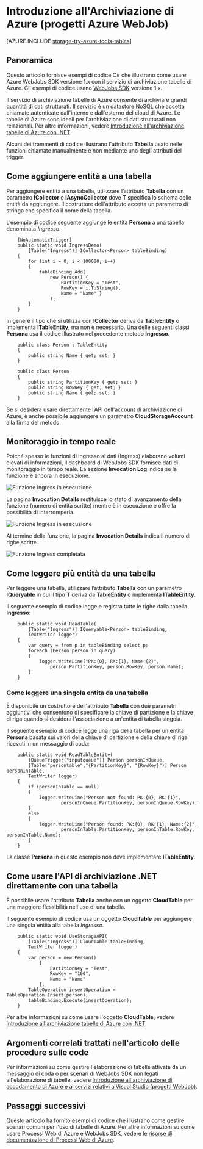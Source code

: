 <properties
	pageTitle="Introduzione all'archiviazione di Azure e ai servizi relativi a Visual Studio (progetti WebJob)"
	description="Informazioni su come iniziare a usare l’archiviazione tabella di Azure in un progetto WebJobs di Azure in Visual Studio dopo aver eseguito la connessione a un account di archiviazione con i servizi connessi di Visual Studio."
	services="storage"
	documentationCenter=""
	authors="TomArcher"
	manager="douge"
	editor=""/>

<tags
	ms.service="storage"
	ms.workload="web"
	ms.tgt_pltfrm="vs-getting-started"
	ms.devlang="na"
	ms.topic="article"
	ms.date="07/18/2016"
	ms.author="tarcher"/>

# Introduzione all'Archiviazione di Azure (progetti Azure WebJob)

[AZURE.INCLUDE [storage-try-azure-tools-tables](../../includes/storage-try-azure-tools-tables.md)]

## Panoramica

Questo articolo fornisce esempi di codice C# che illustrano come usare Azure WebJobs SDK versione 1.x con il servizio di archiviazione tabelle di Azure. Gli esempi di codice usano [WebJobs SDK](../app-service-web/websites-dotnet-webjobs-sdk.md) versione 1.x.

Il servizio di archiviazione tabelle di Azure consente di archiviare grandi quantità di dati strutturati. Il servizio è un datastore NoSQL che accetta chiamate autenticate dall'interno e dall'esterno del cloud di Azure. Le tabelle di Azure sono ideali per l'archiviazione di dati strutturati non relazionali. Per altre informazioni, vedere [Introduzione all'archiviazione tabelle di Azure con .NET](storage-dotnet-how-to-use-tables.md#create-a-table).

Alcuni dei frammenti di codice illustrano l'attributo **Tabella** usato nelle funzioni chiamate manualmente e non mediante uno degli attributi del trigger.

## Come aggiungere entità a una tabella

Per aggiungere entità a una tabella, utilizzare l’attributo **Tabella** con un parametro **ICollector<T>** o **IAsyncCollector<T>** dove **T** specifica lo schema delle entità da aggiungere. Il costruttore dell'attributo accetta un parametro di stringa che specifica il nome della tabella.

L’esempio di codice seguente aggiunge le entità **Persona** a una tabella denominata *Ingresso*.

		[NoAutomaticTrigger]
		public static void IngressDemo(
		    [Table("Ingress")] ICollector<Person> tableBinding)
		{
		    for (int i = 0; i < 100000; i++)
		    {
		        tableBinding.Add(
		            new Person() {
		                PartitionKey = "Test",
		                RowKey = i.ToString(),
		                Name = "Name" }
		            );
		    }
		}

In genere il tipo che si utilizza con **ICollector** deriva da **TableEntity** o implementa **ITableEntity**, ma non è necessario. Una delle seguenti classi **Persona** usa il codice illustrato nel precedente metodo **Ingresso**.

		public class Person : TableEntity
		{
		    public string Name { get; set; }
		}

		public class Person
		{
		    public string PartitionKey { get; set; }
		    public string RowKey { get; set; }
		    public string Name { get; set; }
		}

Se si desidera usare direttamente l’API dell'account di archiviazione di Azure, è anche possibile aggiungere un parametro **CloudStorageAccount** alla firma del metodo.

## Monitoraggio in tempo reale

Poiché spesso le funzioni di ingresso ai dati (Ingress) elaborano volumi elevati di informazioni, il dashboard di WebJobs SDK fornisce dati di monitoraggio in tempo reale. La sezione **Invocation Log** indica se la funzione è ancora in esecuzione.

![Funzione Ingress in esecuzione](./media/vs-storage-webjobs-getting-started-tables/ingressrunning.png)

La pagina **Invocation Details** restituisce lo stato di avanzamento della funzione (numero di entità scritte) mentre è in esecuzione e offre la possibilità di interromperla.

![Funzione Ingress in esecuzione](./media/vs-storage-webjobs-getting-started-tables/ingressprogress.png)

Al termine della funzione, la pagina **Invocation Details** indica il numero di righe scritte.

![Funzione Ingress completata](./media/vs-storage-webjobs-getting-started-tables/ingresssuccess.png)

## Come leggere più entità da una tabella

Per leggere una tabella, utilizzare l’attributo **Tabella** con un parametro **IQueryable<T>** in cui il tipo **T** deriva da **TableEntity** o implementa **ITableEntity**.

Il seguente esempio di codice legge e registra tutte le righe dalla tabella **Ingresso**:

		public static void ReadTable(
		    [Table("Ingress")] IQueryable<Person> tableBinding,
		    TextWriter logger)
		{
		    var query = from p in tableBinding select p;
		    foreach (Person person in query)
		    {
		        logger.WriteLine("PK:{0}, RK:{1}, Name:{2}",
		            person.PartitionKey, person.RowKey, person.Name);
		    }
		}

### Come leggere una singola entità da una tabella

È disponibile un costruttore dell'attributo **Tabella** con due parametri aggiuntivi che consentono di specificare la chiave di partizione e la chiave di riga quando si desidera l'associazione a un'entità di tabella singola.

Il seguente esempio di codice legge una riga della tabella per un'entità **Persona** basata sui valori della chiave di partizione e della chiave di riga ricevuti in un messaggio di coda:

		public static void ReadTableEntity(
		    [QueueTrigger("inputqueue")] Person personInQueue,
		    [Table("persontable","{PartitionKey}", "{RowKey}")] Person personInTable,
		    TextWriter logger)
		{
		    if (personInTable == null)
		    {
		        logger.WriteLine("Person not found: PK:{0}, RK:{1}",
		                personInQueue.PartitionKey, personInQueue.RowKey);
		    }
		    else
		    {
		        logger.WriteLine("Person found: PK:{0}, RK:{1}, Name:{2}",
		                personInTable.PartitionKey, personInTable.RowKey, personInTable.Name);
		    }
		}


La classe **Persona** in questo esempio non deve implementare **ITableEntity**.

## Come usare l'API di archiviazione .NET direttamente con una tabella

È possibile usare l'attributo **Tabella** anche con un oggetto **CloudTable** per una maggiore flessibilità nell'uso di una tabella.

Il seguente esempio di codice usa un oggetto **CloudTable** per aggiungere una singola entità alla tabella *Ingresso*.

		public static void UseStorageAPI(
		    [Table("Ingress")] CloudTable tableBinding,
		    TextWriter logger)
		{
		    var person = new Person()
		        {
		            PartitionKey = "Test",
		            RowKey = "100",
		            Name = "Name"
		        };
		    TableOperation insertOperation = TableOperation.Insert(person);
		    tableBinding.Execute(insertOperation);
		}

Per altre informazioni su come usare l'oggetto **CloudTable**, vedere [Introduzione all'archiviazione tabelle di Azure con .NET](storage-dotnet-how-to-use-tables.md).

## Argomenti correlati trattati nell'articolo delle procedure sulle code

Per informazioni su come gestire l'elaborazione di tabelle attivata da un messaggio di coda o per scenari di WebJobs SDK non legati all'elaborazione di tabelle, vedere [Introduzione all'archiviazione di accodamento di Azure e ai servizi relativi a Visual Studio (progetti WebJob)](vs-storage-webjobs-getting-started-queues.md).



## Passaggi successivi

Questo articolo ha fornito esempi di codice che illustrano come gestire scenari comuni per l'uso di tabelle di Azure. Per altre informazioni su come usare Processi Web di Azure e WebJobs SDK, vedere le [risorse di documentazione di Processi Web di Azure](http://go.microsoft.com/fwlink/?linkid=390226).

<!---HONumber=AcomDC_0727_2016-->